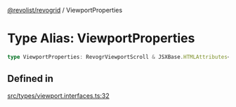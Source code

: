 [@revolist/revogrid](README.md) / ViewportProperties

# Type Alias: ViewportProperties

```ts
type ViewportProperties: RevogrViewportScroll & JSXBase.HTMLAttributes<HTMLRevogrViewportScrollElement>;
```

## Defined in

[src/types/viewport.interfaces.ts:32](https://github.com/revolist/revogrid/blob/20b33a0db6e2f2e1c06bc58b03fe68189a928a64/src/types/viewport.interfaces.ts#L32)
